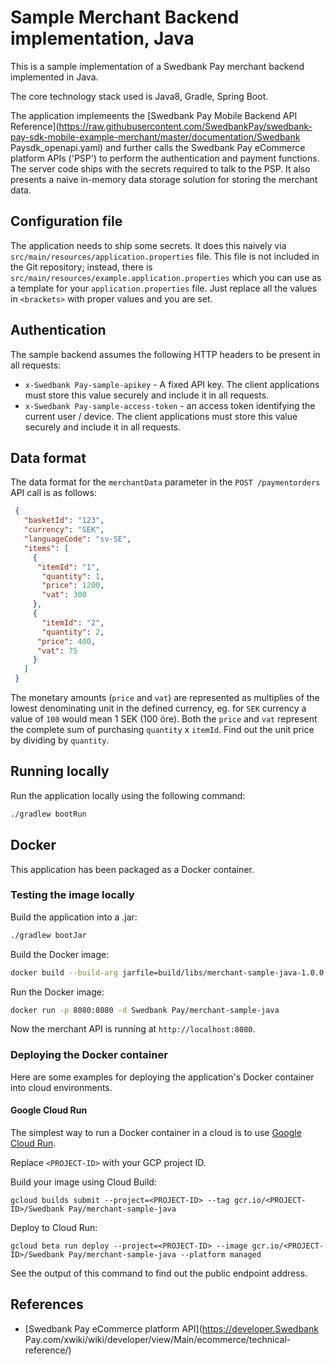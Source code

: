 # Sample Merchant Backend implementation, Java

This is a sample implementation of a Swedbank Pay merchant backend implemented in Java.

The core technology stack used is Java8, Gradle, Spring Boot.

The application implemeents the [Swedbank Pay Mobile Backend API Reference](https://raw.githubusercontent.com/SwedbankPay/swedbank-pay-sdk-mobile-example-merchant/master/documentation/Swedbank Paysdk_openapi.yaml) and further calls the Swedbank Pay eCommerce platform APIs ('PSP') to perform the authentication and payment functions. The server code ships with the secrets required to talk to the PSP. It also presents a naive in-memory data storage solution for storing the merchant data.

## Configuration file

The application needs to ship some secrets. It does this naively via `src/main/resources/application.properties` file. This file is not included in the Git repository; instead, there is `src/main/resources/example.application.properties` which you can use as a template for your `application.properties` file. Just replace all the values in `<brackets>` with proper values and you are set.

## Authentication

The sample backend assumes the following HTTP headers to be present in all requests:

* `x-Swedbank Pay-sample-apikey` - A fixed API key. The client applications must store this value securely and include it in all requests.
* `x-Swedbank Pay-sample-access-token` - an access token identifying the current user / device. The client applications must store this value securely and include it in all requests.

## Data format

The data format for the `merchantData` parameter in the `POST /paymentorders` API call is as follows:

```json
 {
   "basketId": "123",
   "currency": "SEK",
   "languageCode": "sv-SE",
   "items": [
     {
      "itemId": "1",
       "quantity": 1,
       "price": 1200,
       "vat": 300
     },
     {
       "itemId": "2",
       "quantity": 2,
      "price": 400,
      "vat": 75
     }
   ]
 }
```

The monetary amounts (`price` and `vat`) are represented as multiplies of the lowest denominating unit in the defined currency, eg. for `SEK` currency a value of `100` would mean 1 SEK (100 öre). Both the `price` and `vat` represent the complete sum of purchasing `quantity` x `itemId`. Find out the unit price by dividing by `quantity`.

## Running locally

Run the application locally using the following command:

```sh
./gradlew bootRun
```

## Docker

This application has been packaged as a Docker container. 

### Testing the image locally

Build the application into a .jar:

```sh
./gradlew bootJar
```

Build the Docker image:

```sh
docker build --build-arg jarfile=build/libs/merchant-sample-java-1.0.0.jar -t Swedbank Pay/merchant-sample-java .
```

Run the Docker image:

```sh
docker run -p 8080:8080 -d Swedbank Pay/merchant-sample-java
```

Now the merchant API is running at `http://localhost:8080`.

### Deploying the Docker container

Here are some examples for deploying the application's Docker container into cloud environments.

#### Google Cloud Run

The simplest way to run a Docker container in a cloud is to use [Google Cloud Run](https://cloud.google.com/run/).

Replace `<PROJECT-ID>` with your GCP project ID.

Build your image using Cloud Build:

```
gcloud builds submit --project=<PROJECT-ID> --tag gcr.io/<PROJECT-ID>/Swedbank Pay/merchant-sample-java
```

Deploy to Cloud Run:

```
gcloud beta run deploy --project=<PROJECT-ID> --image gcr.io/<PROJECT-ID>/Swedbank Pay/merchant-sample-java --platform managed
```

See the output of this command to find out the public endpoint address.

## References

* [Swedbank Pay eCommerce platform API](https://developer.Swedbank Pay.com/xwiki/wiki/developer/view/Main/ecommerce/technical-reference/)
